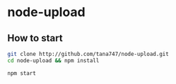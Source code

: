 # node-upload

## How to start
```bash
git clone http://github.com/tana747/node-upload.git
cd node-upload && npm install

npm start
```
